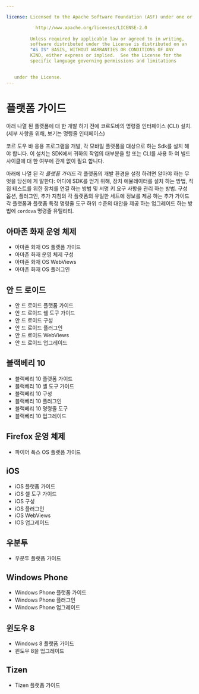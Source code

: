 ```yaml
---

license: Licensed to the Apache Software Foundation (ASF) under one or more contributor license agreements. See the NOTICE file distributed with this work for additional information regarding copyright ownership. The ASF licenses this file to you under the Apache License, Version 2.0 (the "License"); you may not use this file except in compliance with the License. You may obtain a copy of the License at

           http://www.apache.org/licenses/LICENSE-2.0
    
         Unless required by applicable law or agreed to in writing,
         software distributed under the License is distributed on an
         "AS IS" BASIS, WITHOUT WARRANTIES OR CONDITIONS OF ANY
         KIND, either express or implied.  See the License for the
         specific language governing permissions and limitations
    

   under the License.
---
```


# 플랫폼 가이드

아래 나열 된 플랫폼에 대 한 개발 하기 전에 코르도바의 명령줄 인터페이스 (CLI) 설치. (세부 사항을 위해, 보기는 명령줄 인터페이스)

코르 도우 바 응용 프로그램을 개발, 각 모바일 플랫폼을 대상으로 하는 Sdk를 설치 해야 합니다. 이 설치는 SDK에서 귀하의 작업의 대부분을 할 또는 CLI를 사용 하 여 빌드 사이클에 대 한 여부에 관계 없이 필요 합니다.

아래에 나열 된 각 *플랫폼 가이드* 각 플랫폼의 개발 환경을 설정 하려면 알아야 하는 무엇을 당신에 게 말한다: 어디에 SDK를 얻기 위해, 장치 에뮬레이터를 설치 하는 방법, 직접 테스트를 위한 장치를 연결 하는 방법 및 서명 키 요구 사항을 관리 하는 방법. 구성 옵션, 플러그인, 추가 지침의 각 플랫폼의 유일한 세트에 정보를 제공 하는 추가 가이드 각 플랫폼과 플랫폼 특정 명령줄 도구 하위 수준의 대안을 제공 하는 업그레이드 하는 방법에 `cordova` 명령줄 유틸리티.

## 아마존 화재 운영 체제

*   아마존 화재 OS 플랫폼 가이드
*   아마존 화재 운영 체제 구성
*   아마존 화재 OS WebViews
*   아마존 화재 OS 플러그인

## 안 드 로이드

*   안 드 로이드 플랫폼 가이드
*   안 드 로이드 쉘 도구 가이드
*   안 드 로이드 구성
*   안 드 로이드 플러그인
*   안 드 로이드 WebViews
*   안 드 로이드 업그레이드

## 블랙베리 10

*   블랙베리 10 플랫폼 가이드
*   블랙베리 10 셸 도구 가이드
*   블랙베리 10 구성
*   블랙베리 10 플러그인
*   블랙베리 10 명령줄 도구
*   블랙베리 10 업그레이드

## Firefox 운영 체제

*   파이어 폭스 OS 플랫폼 가이드

## iOS

*   iOS 플랫폼 가이드
*   iOS 셸 도구 가이드
*   iOS 구성
*   iOS 플러그인
*   iOS WebViews
*   IOS 업그레이드

## 우분투

*   우분투 플랫폼 가이드

## Windows Phone

*   Windows Phone 플랫폼 가이드
*   Windows Phone 플러그인
*   Windows Phone 업그레이드

## 윈도우 8

*   Windows 8 플랫폼 가이드
*   윈도우 8을 업그레이드

## Tizen

*   Tizen 플랫폼 가이드